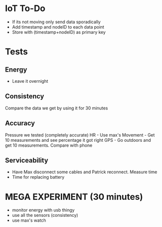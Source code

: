 # IoT To-Do


- If its not moving only send data sporadically
- Add timestamp and nodeID to each data point
- Store with (timestamp+nodeID) as primary key

# Tests
## Energy
- Leave it overnight

## Consistency
Compare the data we get by using it for 30 minutes

## Accuracy
Pressure we tested (completely accurate)
HR - Use max's 
Movement - Get 10 measurements and see percentage it got right
GPS - Go outdoors and get 10 measurements. Compare with phone

## Serviceability
- Have Max disconnect some cables and Patrick reconnect. Measure time
- Time for replacing battery


# MEGA EXPERIMENT (30 minutes)

- monitor energy with usb thingy
- use all the sensors (consistency)
- use max's watch
